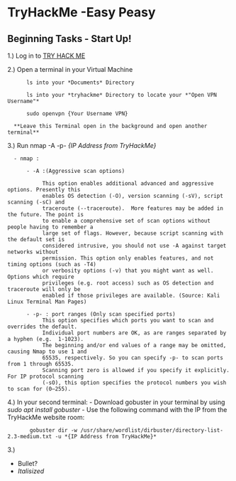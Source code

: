 # TryHackMe -Easy Peasy


## Beginning Tasks - Start Up!


 1.) Log in to [TRY HACK ME](https://www.tryhackme.com)

 2.) Open a terminal in your Virtual Machine
```
      ls into your *Documents* Directory

      ls into your *tryhackme* Directory to locate your *"Open VPN Username"*

      sudo openvpn {Your Username VPN}
```

      **Leave this Terminal open in the background and open another terminal**


 3.) Run nmap -A -p- *{IP Address from TryHackMe}*

      - nmap :

```
      - -A :(Aggressive scan options)

           This option enables additional advanced and aggressive options. Presently this
           enables OS detection (-O), version scanning (-sV), script scanning (-sC) and
           traceroute (--traceroute).  More features may be added in the future. The point is
           to enable a comprehensive set of scan options without people having to remember a
           large set of flags. However, because script scanning with the default set is
           considered intrusive, you should not use -A against target networks without
           permission. This option only enables features, and not timing options (such as -T4)
           or verbosity options (-v) that you might want as well. Options which require
           privileges (e.g. root access) such as OS detection and traceroute will only be
           enabled if those privileges are available. (Source: Kali Linux Terminal Man Pages)
```
```
      - -p- : port ranges (Only scan specified ports)
           This option specifies which ports you want to scan and overrides the default.
           Individual port numbers are OK, as are ranges separated by a hyphen (e.g.  1-1023).
           The beginning and/or end values of a range may be omitted, causing Nmap to use 1 and
           65535, respectively. So you can specify -p- to scan ports from 1 through 65535.
           Scanning port zero is allowed if you specify it explicitly. For IP protocol scanning
           (-sO), this option specifies the protocol numbers you wish to scan for (0–255).
```



 4.) In your second terminal:
     - Download gobuster in your terminal by using *sudo apt install gobuster*
     - Use the following command with the IP from the TryHackMe website room:

           gobuster dir -w /usr/share/wordlist/dirbuster/directory-list-2.3-medium.txt -u *{IP Address from TryHackMe}*

 3.)

- Bullet?
- *Italisized*
